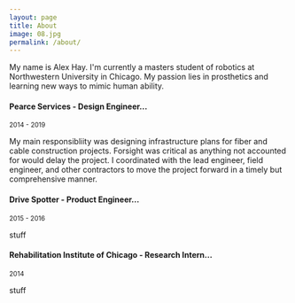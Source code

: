 ```yaml
---
layout: page
title: About
image: 08.jpg
permalink: /about/
---
```


My name is Alex Hay. I'm currently a masters student of robotics at Northwestern University in Chicago. My passion lies in prosthetics and learning new ways to mimic human ability.

#### Pearce Services - Design Engineer...
<small>2014 - 2019</small>

My main responsibliity was designing infrastructure plans for fiber and cable construction projects. Forsight was critical as anything not accounted for would delay the project. I coordinated with the lead engineer, field engineer, and other contractors to move the project forward in a timely but comprehensive manner.

#### Drive Spotter - Product Engineer...
<small>2015 - 2016</small>

stuff

#### Rehabilitation Institute of Chicago - Research Intern...
<small>2014</small>

stuff
